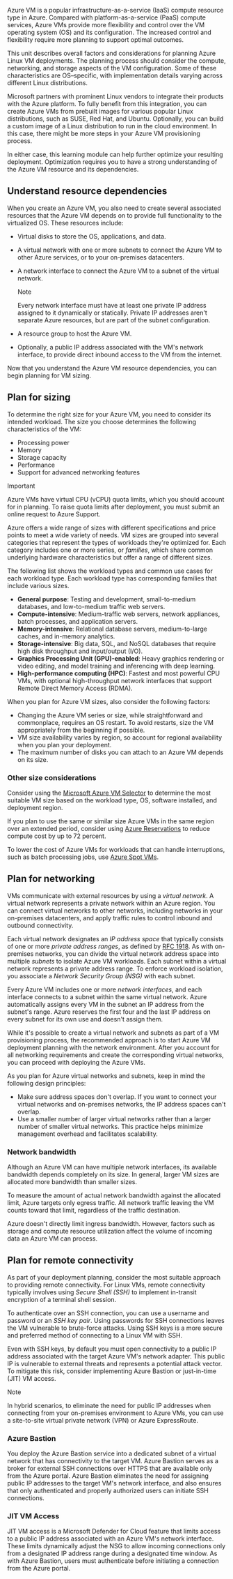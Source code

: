 Azure VM is a popular infrastructure-as-a-service (IaaS) compute resource type in Azure. Compared with platform-as-a-service (PaaS) compute services, Azure VMs provide more flexibility and control over the VM operating system (OS) and its configuration. The increased control and flexibility require more planning to support optimal outcomes.

This unit describes overall factors and considerations for planning Azure Linux VM deployments. The planning process should consider the compute, networking, and storage aspects of the VM configuration. Some of these characteristics are OS–specific, with implementation details varying across different Linux distributions.

Microsoft partners with prominent Linux vendors to integrate their products with the Azure platform. To fully benefit from this integration, you can create Azure VMs from prebuilt images for various popular Linux distributions, such as SUSE, Red Hat, and Ubuntu. Optionally, you can build a custom image of a Linux distribution to run in the cloud environment. In this case, there might be more steps in your Azure VM provisioning process.

In either case, this learning module can help further optimize your resulting deployment. Optimization requires you to have a strong understanding of the Azure VM resource and its dependencies.

## Understand resource dependencies

When you create an Azure VM, you also need to create several associated resources that the Azure VM depends on to provide full functionality to the virtualized OS. These resources include:

- Virtual disks to store the OS, applications, and data.
- A virtual network with one or more subnets to connect the Azure VM to other Azure services, or to your on-premises datacenters.
- A network interface to connect the Azure VM to a subnet of the virtual network.

  > [!NOTE]
  > Every network interface must have at least one private IP address assigned to it dynamically or statically. Private IP addresses aren't separate Azure resources, but are part of the subnet configuration.

- A resource group to host the Azure VM.
- Optionally, a public IP address associated with the VM's network interface, to provide direct inbound access to the VM from the internet.

Now that you understand the Azure VM resource dependencies, you can begin planning for VM sizing.

## Plan for sizing

To determine the right size for your Azure VM, you need to consider its intended workload. The size you choose determines the following characteristics of the VM:

- Processing power
- Memory
- Storage capacity 
- Performance
- Support for advanced networking features

> [!IMPORTANT]
> Azure VMs have virtual CPU (vCPU) quota limits, which you should account for in planning. To raise quota limits after deployment, you must submit an online request to Azure Support.

Azure offers a wide range of sizes with different specifications and price points to meet a wide variety of needs. VM sizes are grouped into several categories that represent the types of workloads they're optimized for. Each category includes one or more series, or *families*, which share common underlying hardware characteristics but offer a range of different sizes.

The following list shows the workload types and common use cases for each workload type. Each workload type has corresponding families that include various sizes.

- **General purpose**: Testing and development, small-to-medium databases, and low-to-medium traffic web servers.
- **Compute-intensive**: Medium-traffic web servers, network appliances, batch processes, and application servers.
- **Memory-intensive**: Relational database servers, medium-to-large caches, and in-memory analytics.
- **Storage-intensive**: Big data, SQL, and NoSQL databases that require high disk throughput and input/output (I/O).
- **Graphics Processing Unit (GPU)-enabled**: Heavy graphics rendering or video editing, and model training and inferencing with deep learning.
- **High-performance computing (HPC)**: Fastest and most powerful CPU VMs, with optional high-throughput network interfaces that support Remote Direct Memory Access (RDMA).

When you plan for Azure VM sizes, also consider the following factors:

- Changing the Azure VM series or size, while straightforward and commonplace, requires an OS restart. To avoid restarts, size the VM appropriately from the beginning if possible.
- VM size availability varies by region, so account for regional availability when you plan your deployment.
- The maximum number of disks you can attach to an Azure VM depends on its size.

### Other size considerations

Consider using the [Microsoft Azure VM Selector](https://azure.microsoft.com/pricing/vm-selector/) to determine the most suitable VM size based on the workload type, OS, software installed, and deployment region.

If you plan to use the same or similar size Azure VMs in the same region over an extended period, consider using [Azure Reservations](/azure/cost-management-billing/reservations/save-compute-costs-reservations) to reduce compute cost by up to 72 percent.

To lower the cost of Azure VMs for workloads that can handle interruptions, such as batch processing jobs, use [Azure Spot VMs](/azure/virtual-machines/spot-vms).

## Plan for networking

VMs communicate with external resources by using a *virtual network*. A virtual network represents a private network within an Azure region. You can connect virtual networks to other networks, including networks in your on-premises datacenters, and apply traffic rules to control inbound and outbound connectivity.

Each virtual network designates an *IP address space* that typically consists of one or more *private address ranges*, as defined by [RFC 1918](https://datatracker.ietf.org/doc/html/rfc1918). As with on-premises networks, you can divide the virtual network address space into multiple *subnets* to isolate Azure VM workloads. Each subnet within a virtual network represents a private address range. To enforce workload isolation, you associate a *Network Security Group (NSG)* with each subnet.

Every Azure VM includes one or more *network interfaces*, and each interface connects to a subnet within the same virtual network. Azure automatically assigns every VM in the subnet an IP address from the subnet's range. Azure reserves the first four and the last IP address on every subnet for its own use and doesn't assign them.

While it's possible to create a virtual network and subnets as part of a VM provisioning process, the recommended approach is to start Azure VM deployment planning with the network environment. After you account for all networking requirements and create the corresponding virtual networks, you can proceed with deploying the Azure VMs.

As you plan for Azure virtual networks and subnets, keep in mind the following design principles:

- Make sure address spaces don't overlap. If you want to connect your virtual networks and on-premises networks, the IP address spaces can't overlap.
- Use a smaller number of larger virtual networks rather than a larger number of smaller virtual networks. This practice helps minimize management overhead and facilitates scalability.

### Network bandwidth

Although an Azure VM can have multiple network interfaces, its available bandwidth depends completely on its size. In general, larger VM sizes are allocated more bandwidth than smaller sizes.

To measure the amount of actual network bandwidth against the allocated limit, Azure targets only egress traffic. All network traffic leaving the VM counts toward that limit, regardless of the traffic destination.

Azure doesn't directly limit ingress bandwidth. However, factors such as storage and compute resource utilization affect the volume of incoming data an Azure VM can process.

## Plan for remote connectivity

As part of your deployment planning, consider the most suitable approach to providing remote connectivity. For Linux VMs, remote connectivity typically involves using *Secure Shell (SSH)* to implement in-transit encryption of a terminal shell session.

To authenticate over an SSH connection, you can use a username and password or an *SSH key pair*. Using passwords for SSH connections leaves the VM vulnerable to brute-force attacks. Using SSH keys is a more secure and preferred method of connecting to a Linux VM with SSH.

Even with SSH keys, by default you must open connectivity to a public IP address associated with the target Azure VM's network adapter. This public IP is vulnerable to external threats and represents a potential attack vector. To mitigate this risk, consider implementing Azure Bastion or just-in-time (JIT) VM access.

> [!NOTE]
> In hybrid scenarios, to eliminate the need for public IP addresses when connecting from your on-premises environment to Azure VMs, you can use a site-to-site virtual private network (VPN) or Azure ExpressRoute.

### Azure Bastion

You deploy the Azure Bastion service into a dedicated subnet of a virtual network that has connectivity to the target VM. Azure Bastion serves as a broker for external SSH connections over HTTPS that are available only from the Azure portal. Azure Bastion eliminates the need for assigning public IP addresses to the target VM's network interface, and also ensures that only authenticated and properly authorized users can initiate SSH connections.

### JIT VM Access

JIT VM access is a Microsoft Defender for Cloud feature that limits access to a public IP address associated with an Azure VM's network interface. These limits dynamically adjust the NSG to allow incoming connections only from a designated IP address range during a designated time window. As with Azure Bastion, users must authenticate before initiating a connection from the Azure portal.

